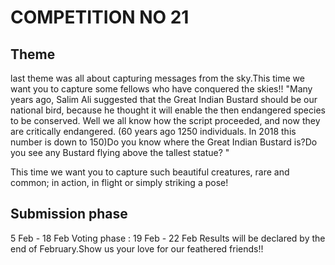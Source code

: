 # COMPETITION NO 21

## Theme
last theme was all about capturing messages from the sky.This time we want you to capture some fellows who have conquered the skies!!
"Many years ago, Salim Ali suggested that the Great Indian Bustard should be our national bird, because he thought it will enable the then endangered species to be conserved. Well we all know how the script proceeded, and now they are critically endangered. (60 years ago 1250 individuals. In 2018 this number is down to 150)Do you know where the Great Indian Bustard is?Do you see any Bustard flying above the tallest statue? "

This time we want you to capture such beautiful creatures, rare and common; in action, in flight or simply striking a pose! 


## Submission phase
5 Feb - 18 Feb 
Voting phase : 19 Feb - 22 Feb
Results will be declared by the end of February.Show us your love for our feathered friends!!
